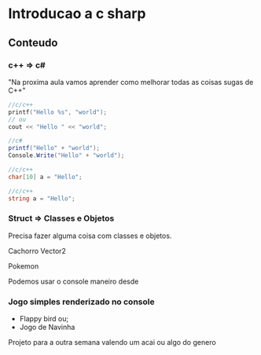 # Introducao a c sharp

## Conteudo

### c++ => c#
"Na proxima aula vamos aprender como melhorar todas as coisas sugas de C++"

``` c++
//c/c++
printf("Hello %s", "world");
// ou
cout << "Hello " << "world";
```

```c#
//c#
printf("Hello" + "world");
Console.Write("Hello" + "world");
```

```c++
//c/c++
char[10] a = "Hello";
```

```c#
//c/c++
string a = "Hello";
```

### Struct => Classes e Objetos

Precisa fazer alguma coisa com classes e objetos.

Cachorro
Vector2

Pokemon

Podemos usar o console maneiro desde

### Jogo simples renderizado no console

* Flappy bird ou;
* Jogo de Navinha

Projeto para a outra semana valendo um acai ou algo do genero
